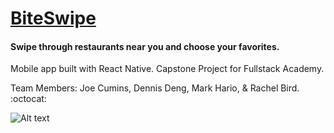 # [BiteSwipe](https://biteswipe.herokuapp.com/)

#### Swipe through restaurants near you and choose your favorites.

Mobile app built with React Native.
Capstone Project for Fullstack Academy.

Team Members: Joe Cumins, Dennis Deng, Mark Hario, & Rachel Bird. :octocat:

![Alt text](/public/img/landing-page.png?raw=true "Main Screen")
